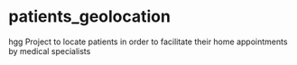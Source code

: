 # patients_geolocation
hgg Project to locate patients in order to facilitate their home appointments by medical specialists
